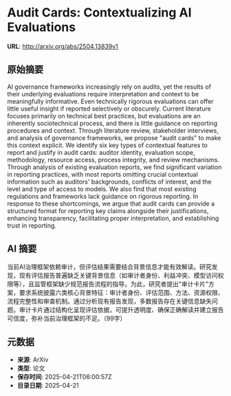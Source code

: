 # Audit Cards: Contextualizing AI Evaluations

**URL**: http://arxiv.org/abs/2504.13839v1

## 原始摘要

AI governance frameworks increasingly rely on audits, yet the results of
their underlying evaluations require interpretation and context to be
meaningfully informative. Even technically rigorous evaluations can offer
little useful insight if reported selectively or obscurely. Current literature
focuses primarily on technical best practices, but evaluations are an
inherently sociotechnical process, and there is little guidance on reporting
procedures and context. Through literature review, stakeholder interviews, and
analysis of governance frameworks, we propose "audit cards" to make this
context explicit. We identify six key types of contextual features to report
and justify in audit cards: auditor identity, evaluation scope, methodology,
resource access, process integrity, and review mechanisms. Through analysis of
existing evaluation reports, we find significant variation in reporting
practices, with most reports omitting crucial contextual information such as
auditors' backgrounds, conflicts of interest, and the level and type of access
to models. We also find that most existing regulations and frameworks lack
guidance on rigorous reporting. In response to these shortcomings, we argue
that audit cards can provide a structured format for reporting key claims
alongside their justifications, enhancing transparency, facilitating proper
interpretation, and establishing trust in reporting.


## AI 摘要

当前AI治理框架依赖审计，但评估结果需要结合背景信息才能有效解读。研究发现，现有评估报告普遍缺乏关键背景信息（如审计者身份、利益冲突、模型访问权限等），且监管框架缺少规范报告流程的指导。为此，研究者提出"审计卡片"方案，要求系统披露六类核心背景特征：审计者身份、评估范围、方法、资源权限、流程完整性和审查机制。通过分析现有报告发现，多数报告存在关键信息缺失问题。审计卡片通过结构化呈现评估依据，可提升透明度、确保正确解读并建立报告可信度，弥补当前治理框架的不足。（99字）

## 元数据

- **来源**: ArXiv
- **类型**: 论文
- **保存时间**: 2025-04-21T06:00:57Z
- **目录日期**: 2025-04-21
